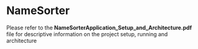# NameSorter

Please refer to the **NameSorterApplication_Setup_and_Architecture.pdf** file for descriptive information on the project setup, running and architecture
